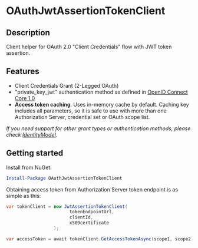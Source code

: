 # OAuthJwtAssertionTokenClient #

## Description ##
Client helper for OAuth 2.0 "Client Credentials" flow with JWT token assertion.

## Features ##
- Client Credentials Grant (2-Legged OAuth)
- "private_key_jwt" authentication method as defined in [OpenID Connect Core 1.0](http://openid.net/specs/openid-connect-core-1_0.html#ClientAuthentication)
- **Access token caching**. Uses in-memory cache by default. Caching key includes all parameters, so it is safe to use with more than one Authorization Server, credential set or OAuth scope list.

_If you need support for other grant types or authentication methods, please check [IdentityModel](https://github.com/IdentityModel/IdentityModel)._

## Getting started ##
Install from NuGet:
```powershell
Install-Package OAuthJwtAssertionTokenClient
```

Obtaining access token from Authorization Server token endpoint is as simple as this:

```csharp
var tokenClient = new JwtAssertionTokenClient(
                        tokenEndpointUrl,
                        clientId,
                        x509certificate
                  );

var accessToken = await tokenClient.GetAccessTokenAsync(scope1, scope2);
```
